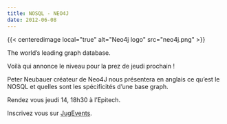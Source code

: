 ```yaml
---
title: NOSQL - NEO4J
date: 2012-06-08
---
```


{{< centeredimage local="true" alt="Neo4j logo" src="neo4j.png" >}}

The world’s leading graph database.

Voilà qui annonce le niveau pour la prez de jeudi prochain !

Peter Neubauer créateur de Neo4J nous présentera en anglais ce qu’est le NOSQL
et quelles sont les spécificités d’une base graph.

Rendez vous jeudi 14, 18h30 à l’Epitech.

Inscrivez vous sur [JugEvents](http://www.jugevents.org/jugevents/event/46398).